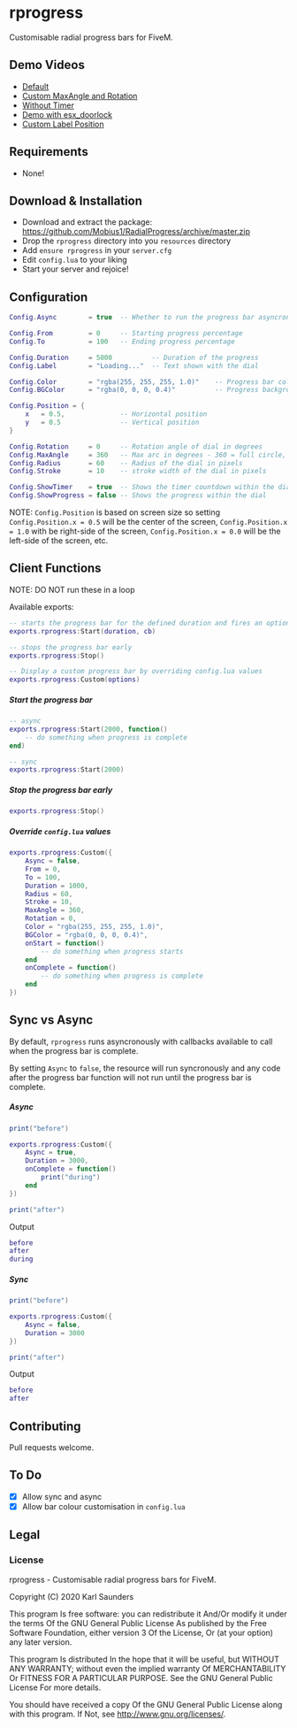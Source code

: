 # rprogress
Customisable radial progress bars for FiveM. 

## Demo Videos
* [Default](https://streamable.com/85j3gt)
* [Custom MaxAngle and Rotation](https://streamable.com/i6lhxx)
* [Without Timer](https://streamable.com/d7qil2)
* [Demo with esx_doorlock](https://streamable.com/94b0ph)
* [Custom Label Position](https://streamable.com/4mqwgx)

## Requirements

* None!

## Download & Installation

* Download and extract the package: https://github.com/Mobius1/RadialProgress/archive/master.zip
* Drop the `rprogress` directory into you `resources` directory
* Add `ensure rprogress` in your `server.cfg`
* Edit `config.lua` to your liking
* Start your server and rejoice!

## Configuration

```lua
Config.Async        = true  -- Whether to run the progress bar asyncronously

Config.From         = 0     -- Starting progress percentage
Config.To           = 100   -- Ending progress percentage

Config.Duration     = 5000          -- Duration of the progress
Config.Label        = "Loading..."  -- Text shown with the dial

Config.Color        = "rgba(255, 255, 255, 1.0)"    -- Progress bar colour
Config.BGColor      = "rgba(0, 0, 0, 0.4)"          -- Progress background colour

Config.Position = { 
    x   = 0.5,              -- Horizontal position
    y   = 0.5               -- Vertical position
}

Config.Rotation     = 0     -- Rotation angle of dial in degrees
Config.MaxAngle     = 360   -- Max arc in degrees - 360 = full circle, 90 = quarter of a circle, etc
Config.Radius       = 60    -- Radius of the dial in pixels
Config.Stroke       = 10    -- stroke width of the dial in pixels

Config.ShowTimer    = true  -- Shows the timer countdown within the dial
Config.ShowProgress = false -- Shows the progress within the dial
```
NOTE: `Config.Position` is based on screen size so setting `Config.Position.x = 0.5` will be the center of the screen, `Config.Position.x = 1.0` with be right-side of the screen, `Config.Position.x = 0.0` will be the left-side of the screen, etc.

## Client Functions

NOTE: DO NOT run these in a loop

Available exports:

```lua
-- starts the progress bar for the defined duration and fires an optional callback when finished
exports.rprogress:Start(duration, cb)

-- stops the progress bar early
exports.rprogress:Stop()

-- Display a custom progress bar by overriding config.lua values
exports.rprogress:Custom(options)
```

##### Start the progress bar

```lua
-- async
exports.rprogress:Start(2000, function()
    -- do something when progress is complete
end)

-- sync
exports.rprogress:Start(2000)
```

##### Stop the progress bar early
```lua
exports.rprogress:Stop()
```

##### Override `config.lua` values
```lua
exports.rprogress:Custom({
    Async = false,
    From = 0,
    To = 100,
    Duration = 1000,
    Radius = 60,
    Stroke = 10,
    MaxAngle = 360,
    Rotation = 0,
    Color = "rgba(255, 255, 255, 1.0)",
    BGColor = "rgba(0, 0, 0, 0.4)",
    onStart = function()
        -- do something when progress starts
    end	
    onComplete = function()
        -- do something when progress is complete
    end
})
```

## Sync vs Async

By default, `rprogress` runs asyncronously with callbacks available to call when the progress bar is complete.

By setting `Async` to `false`, the resource will run syncronously and any code after the progress bar function will not run until the progress bar is complete.

##### Async
```lua
print("before")

exports.rprogress:Custom({
    Async = true,
    Duration = 3000,
    onComplete = function()
        print("during")
    end    
})

print("after")
```

Output
```lua
before
after
during
```

##### Sync
```lua
print("before")

exports.rprogress:Custom({
    Async = false,
    Duration = 3000
})

print("after")
```

Output
```lua
before
after
```

## Contributing
Pull requests welcome.

## To Do
- [x] Allow sync and async
- [x] Allow bar colour customisation in `config.lua`

## Legal

### License

rprogress - Customisable radial progress bars for FiveM.

Copyright (C) 2020 Karl Saunders

This program Is free software: you can redistribute it And/Or modify it under the terms Of the GNU General Public License As published by the Free Software Foundation, either version 3 Of the License, Or (at your option) any later version.

This program Is distributed In the hope that it will be useful, but WITHOUT ANY WARRANTY; without even the implied warranty Of MERCHANTABILITY Or FITNESS FOR A PARTICULAR PURPOSE. See the GNU General Public License For more details.

You should have received a copy Of the GNU General Public License along with this program. If Not, see http://www.gnu.org/licenses/.